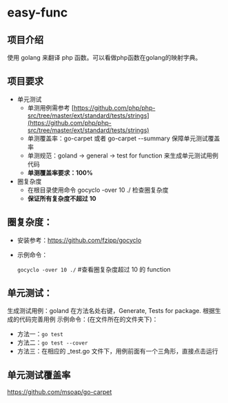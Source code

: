 # easy-func

## 项目介绍
使用 golang 来翻译 php 函数。可以看做php函数在golang的映射字典。

## 项目要求

- 单元测试
    - 单测用例需参考 [https://github.com/php/php-src/tree/master/ext/standard/tests/strings](https://github.com/php/php-src/tree/master/ext/standard/tests/strings)
    - 单测覆盖率：go-carpet 或者 go-carpet --summary 保障单元测试覆盖率
    - 单测规范：goland -> general -> test for function 来生成单元测试用例代码
    - **单测覆盖率要求：100%**
- 圈复杂度
    - 在根目录使用命令 gocyclo -over 10 ./ 检查圈复杂度
    - **保证所有复杂度不超过 10**

## 圈复杂度：

- 安装参考：https://github.com/fzipp/gocyclo
- 示例命令：

    `gocyclo -over 10 ./` #查看圈复杂度超过 10 的 function 
    
## 单元测试：

生成测试用例：goland 在方法名处右键，Generate, Tests for package. 根据生成的代码完善用例
示例命令：(在文件所在的文件夹下)：

 - 方法一：`go test` 
 - 方法二：`go test --cover` 
 - 方法三：在相应的 _test.go 文件下，用例前面有一个三角形，直接点击运行

## 单元测试覆盖率
https://github.com/msoap/go-carpet

